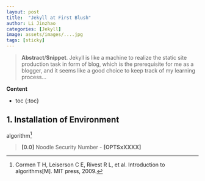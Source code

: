 ```yaml
---
layout: post
title:  "Jekyll at First Blush"
author: Li Jinzhao
categories: [Jekyll]
image: assets/images/....jpg
tags: [sticky]
---
```


<head>
    <script src="https://cdn.mathjax.org/mathjax/latest/MathJax.js?config=TeX-AMS-MML_HTMLorMML" type="text/javascript"></script>
    <script type="text/x-mathjax-config">
        MathJax.Hub.Config({
            tex2jax: {
            skipTags: ['script', 'noscript', 'style', 'textarea', 'pre'],
            inlineMath: [['$','$']]
            }
        });
    </script>
    <link href="/assets/css/rouge.css" rel="stylesheet"/>
</head>


> **Abstract**/**Snippet**. Jekyll is like a machine to realize the static site production task in form of blog, which is the prerequisite for me as a blogger, and it seems like a good choice to keep track of my learning process...

**Content**

* toc
{:toc}
## **1. Installation of Environment**





algorithm[^{1}]























































> <span id="jump0">**[0.0]**</span> Noodle Security Number - **[OPTSxXXXX]**

[^{1}]:Cormen T H, Leiserson C E, Rivest R L, et al. Introduction to algorithms[M]. MIT press, 2009.
[^{2}]:
[^{3}]:

